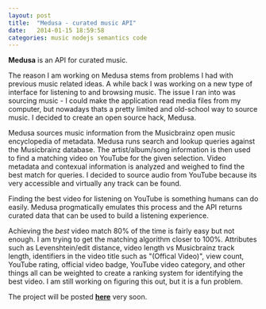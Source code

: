 ```yaml
---
layout: post
title:  "Medusa - curated music API"
date:   2014-01-15 18:59:58
categories: music nodejs semantics code
---
```


**Medusa** is an API for curated music.

The reason I am working on Medusa stems from problems I had with previous music related ideas. A while back I was working on a new type of interface for listening to and browsing music. The issue I ran into was sourcing music - I could make the application read media files from my computer, but nowadays thats a pretty limited and old-school way to source music. I decided to create an open source hack, Medusa.

Medusa sources music information from the Musicbrainz open music encyclopedia of metadata. Medusa runs search and lookup queries against the Musicbrainz database. The artist/album/song information is then used to find a matching video on YouTube for the given selection. Video metadata and contexual information is analyzed and weighed to find the best match for queries. I decided to source audio from YouTube because its very accessible and virtually any track can be found.

Finding the best video for listening on YouTube is something humans can do easily. Medusa progmatically emulates this process and the API returns curated data that can be used to build a listening experience.

Achieving the *best* video match 80% of the time is fairly easy but not enough. I am trying to get the matching algorithm closer to 100%. Attributes such as Levenshtein/edit distance, video length vs Musicbrainz track length, identifiers in the video title such as "(Offical Video)", view count, YouTube rating, official video badge, YouTube video category, and other things all can be weighted to create a ranking system for identifying the best video. I am still working on figuring this out, but it is a fun problem.

The project will be posted [**here**][medusa] very soon.

[medusa]: https://github.com/alexfreska/medusa
